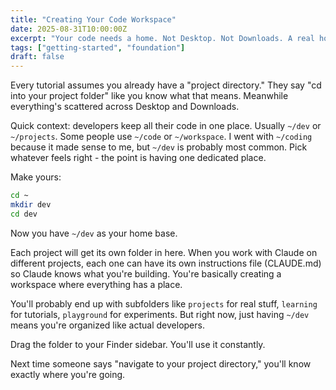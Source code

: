 ```yaml
---
title: "Creating Your Code Workspace"
date: 2025-08-31T10:00:00Z
excerpt: "Your code needs a home. Not Desktop. Not Downloads. A real home."
tags: ["getting-started", "foundation"]
draft: false
---
```


Every tutorial assumes you already have a "project directory." They say "cd into your project folder" like you know what that means. Meanwhile everything's scattered across Desktop and Downloads.

Quick context: developers keep all their code in one place. Usually `~/dev` or `~/projects`. Some people use `~/code` or `~/workspace`. I went with `~/coding` because it made sense to me, but `~/dev` is probably most common. Pick whatever feels right - the point is having one dedicated place.

Make yours:

```bash
cd ~
mkdir dev
cd dev
```

Now you have `~/dev` as your home base.

Each project will get its own folder in here. When you work with Claude on different projects, each one can have its own instructions file (CLAUDE.md) so Claude knows what you're building. You're basically creating a workspace where everything has a place.

You'll probably end up with subfolders like `projects` for real stuff, `learning` for tutorials, `playground` for experiments. But right now, just having `~/dev` means you're organized like actual developers.

Drag the folder to your Finder sidebar. You'll use it constantly.

Next time someone says "navigate to your project directory," you'll know exactly where you're going.